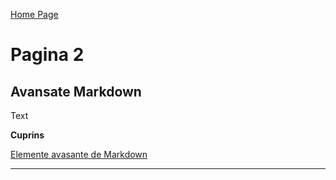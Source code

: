 [Home Page](index.md)

# Pagina 2

## Avansate Markdown

Text

**Cuprins**

[Elemente avasante de Markdown](avansate.md)
***
